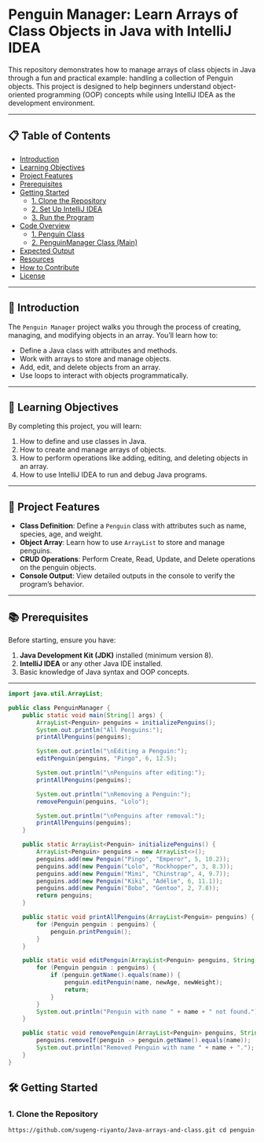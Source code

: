 
# Penguin Manager: Learn Arrays of Class Objects in Java with IntelliJ IDEA

This repository demonstrates how to manage arrays of class objects in Java through a fun and practical example: handling a collection of Penguin objects. This project is designed to help beginners understand object-oriented programming (OOP) concepts while using IntelliJ IDEA as the development environment.

---

## 📋 Table of Contents

- [Introduction](#introduction)
- [Learning Objectives](#learning-objectives)
- [Project Features](#project-features)
- [Prerequisites](#prerequisites)
- [Getting Started](#getting-started)
  - [1. Clone the Repository](#1-clone-the-repository)
  - [2. Set Up IntelliJ IDEA](#2-set-up-intellij-idea)
  - [3. Run the Program](#3-run-the-program)
- [Code Overview](#code-overview)
  - [1. Penguin Class](#1-penguin-class)
  - [2. PenguinManager Class (Main)](#2-penguinmanager-class-main)
- [Expected Output](#expected-output)
- [Resources](#resources)
- [How to Contribute](#how-to-contribute)
- [License](#license)

---

## 📝 Introduction

The `Penguin Manager` project walks you through the process of creating, managing, and modifying objects in an array. You’ll learn how to:
- Define a Java class with attributes and methods.
- Work with arrays to store and manage objects.
- Add, edit, and delete objects from an array.
- Use loops to interact with objects programmatically.

---

## 🎯 Learning Objectives

By completing this project, you will learn:
1. How to define and use classes in Java.
2. How to create and manage arrays of objects.
3. How to perform operations like adding, editing, and deleting objects in an array.
4. How to use IntelliJ IDEA to run and debug Java programs.

---

## 🚀 Project Features

- **Class Definition**: Define a `Penguin` class with attributes such as name, species, age, and weight.
- **Object Array**: Learn how to use `ArrayList` to store and manage penguins.
- **CRUD Operations**: Perform Create, Read, Update, and Delete operations on the penguin objects.
- **Console Output**: View detailed outputs in the console to verify the program’s behavior.

---

## 📚 Prerequisites

Before starting, ensure you have:
1. **Java Development Kit (JDK)** installed (minimum version 8).
2. **IntelliJ IDEA** or any other Java IDE installed.
3. Basic knowledge of Java syntax and OOP concepts.

---
```java
import java.util.ArrayList;

public class PenguinManager {
    public static void main(String[] args) {
        ArrayList<Penguin> penguins = initializePenguins();
        System.out.println("All Penguins:");
        printAllPenguins(penguins);

        System.out.println("\nEditing a Penguin:");
        editPenguin(penguins, "Pingo", 6, 12.5);

        System.out.println("\nPenguins after editing:");
        printAllPenguins(penguins);

        System.out.println("\nRemoving a Penguin:");
        removePenguin(penguins, "Lolo");

        System.out.println("\nPenguins after removal:");
        printAllPenguins(penguins);
    }

    public static ArrayList<Penguin> initializePenguins() {
        ArrayList<Penguin> penguins = new ArrayList<>();
        penguins.add(new Penguin("Pingo", "Emperor", 5, 10.2));
        penguins.add(new Penguin("Lolo", "Rockhopper", 3, 8.3));
        penguins.add(new Penguin("Mimi", "Chinstrap", 4, 9.7));
        penguins.add(new Penguin("Kiki", "Adélie", 6, 11.1));
        penguins.add(new Penguin("Bobo", "Gentoo", 2, 7.8));
        return penguins;
    }

    public static void printAllPenguins(ArrayList<Penguin> penguins) {
        for (Penguin penguin : penguins) {
            penguin.printPenguin();
        }
    }

    public static void editPenguin(ArrayList<Penguin> penguins, String name, int newAge, double newWeight) {
        for (Penguin penguin : penguins) {
            if (penguin.getName().equals(name)) {
                penguin.editPenguin(name, newAge, newWeight);
                return;
            }
        }
        System.out.println("Penguin with name " + name + " not found.");
    }

    public static void removePenguin(ArrayList<Penguin> penguins, String name) {
        penguins.removeIf(penguin -> penguin.getName().equals(name));
        System.out.println("Removed Penguin with name " + name + ".");
    }
}

```

## 🛠️ Getting Started

### 1. Clone the Repository

```bash
https://github.com/sugeng-riyanto/Java-arrays-and-class.git cd penguin-manager
```
